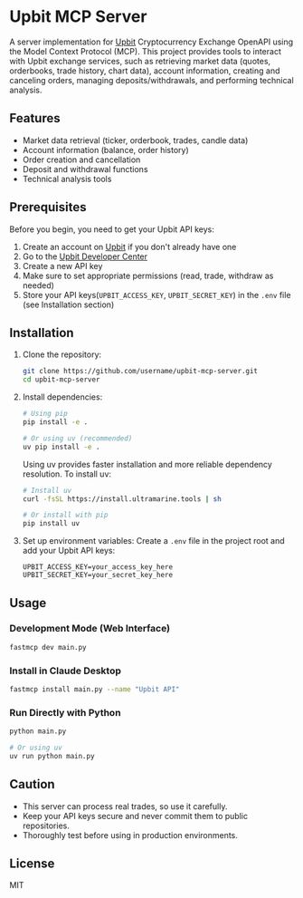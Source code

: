 # Upbit MCP Server

A server implementation for [Upbit](https://upbit.com) Cryptocurrency Exchange OpenAPI using the Model Context Protocol (MCP). This project provides tools to interact with Upbit exchange services, such as retrieving market data (quotes, orderbooks, trade history, chart data), account information, creating and canceling orders, managing deposits/withdrawals, and performing technical analysis.

## Features

- Market data retrieval (ticker, orderbook, trades, candle data)
- Account information (balance, order history)
- Order creation and cancellation
- Deposit and withdrawal functions
- Technical analysis tools

## Prerequisites

Before you begin, you need to get your Upbit API keys:

1. Create an account on [Upbit](https://upbit.com) if you don't already have one
2. Go to the [Upbit Developer Center](https://upbit.com/service_center/open_api_guide)
3. Create a new API key
4. Make sure to set appropriate permissions (read, trade, withdraw as needed)
5. Store your API keys(`UPBIT_ACCESS_KEY`, `UPBIT_SECRET_KEY`) in the `.env` file (see Installation section)

## Installation

1. Clone the repository:
   ```bash
   git clone https://github.com/username/upbit-mcp-server.git
   cd upbit-mcp-server
   ```

2. Install dependencies:
   ```bash
   # Using pip
   pip install -e .
   
   # Or using uv (recommended)
   uv pip install -e .
   ```

   Using uv provides faster installation and more reliable dependency resolution. To install uv:
   ```bash
   # Install uv
   curl -fsSL https://install.ultramarine.tools | sh
   
   # Or install with pip
   pip install uv
   ```

3. Set up environment variables:
   Create a `.env` file in the project root and add your Upbit API keys:
   ```
   UPBIT_ACCESS_KEY=your_access_key_here
   UPBIT_SECRET_KEY=your_secret_key_here
   ```

## Usage

### Development Mode (Web Interface)

```bash
fastmcp dev main.py
```

### Install in Claude Desktop

```bash
fastmcp install main.py --name "Upbit API"
```

### Run Directly with Python

```bash
python main.py

# Or using uv
uv run python main.py
```

## Caution

- This server can process real trades, so use it carefully.
- Keep your API keys secure and never commit them to public repositories.
- Thoroughly test before using in production environments.

## License

MIT
